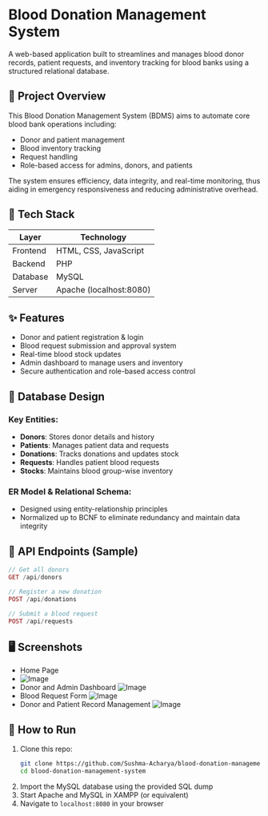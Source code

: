 # Blood Donation Management System

A web-based application built to streamlines and manages blood donor records, patient requests, and inventory tracking for blood banks using a structured relational database.

## 🧠 Project Overview

This Blood Donation Management System (BDMS) aims to automate core blood bank operations including:

- Donor and patient management
- Blood inventory tracking
- Request handling
- Role-based access for admins, donors, and patients

The system ensures efficiency, data integrity, and real-time monitoring, thus aiding in emergency responsiveness and reducing administrative overhead.

## 🔧 Tech Stack

| Layer      | Technology             |
|-----------|------------------------|
| Frontend  | HTML, CSS, JavaScript  |
| Backend   | PHP                    |
| Database  | MySQL                  |
| Server    | Apache (localhost:8080)|

## ✨ Features

- Donor and patient registration & login
- Blood request submission and approval system
- Real-time blood stock updates
- Admin dashboard to manage users and inventory
- Secure authentication and role-based access control

## 🔐 Database Design

### Key Entities:
- **Donors**: Stores donor details and history
- **Patients**: Manages patient data and requests
- **Donations**: Tracks donations and updates stock
- **Requests**: Handles patient blood requests
- **Stocks**: Maintains blood group-wise inventory

### ER Model & Relational Schema:
- Designed using entity-relationship principles
- Normalized up to BCNF to eliminate redundancy and maintain data integrity

## 🧪 API Endpoints (Sample)

```php
// Get all donors
GET /api/donors

// Register a new donation
POST /api/donations

// Submit a blood request
POST /api/requests
```




## 🖥️ Screenshots

- Home Page
- ![Image](https://github.com/user-attachments/assets/dc46f3f0-dec9-417c-abab-efc3fc9dd550) 
- Donor and Admin Dashboard
  ![Image](https://github.com/user-attachments/assets/8e66dd29-f8bb-419f-a688-0afe017ab219) 
- Blood Request Form
  ![Image](https://github.com/user-attachments/assets/1b32a27e-0206-4983-9e41-5dd128c4a23d)   
- Donor and Patient Record Management
  ![Image](https://github.com/user-attachments/assets/b6e65d1d-1528-4fbf-a907-b0885a0e3962)



## 🚀 How to Run

1. Clone this repo:
    ```bash
    git clone https://github.com/Sushma-Acharya/blood-donation-management-system.git
    cd blood-donation-management-system
    ```
2. Import the MySQL database using the provided SQL dump
3. Start Apache and MySQL in XAMPP (or equivalent)
4. Navigate to `localhost:8080` in your browser
